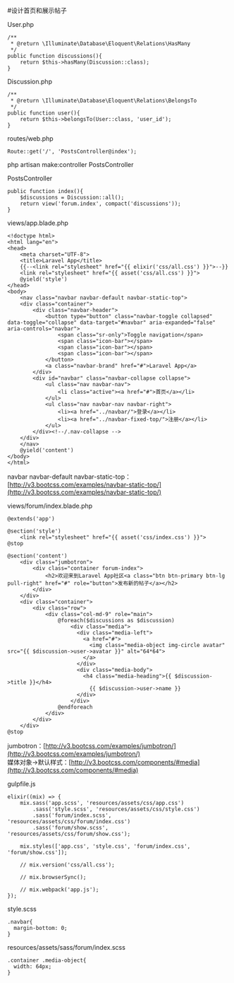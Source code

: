 #设计首页和展示帖子

User.php
```
/**
 * @return \Illuminate\Database\Eloquent\Relations\HasMany
 */
public function discussions(){
    return $this->hasMany(Discussion::class);
}
```

Discussion.php
```
/**
 * @return \Illuminate\Database\Eloquent\Relations\BelongsTo
 */
public function user(){
    return $this->belongsTo(User::class, 'user_id');
}
```

routes/web.php
```
Route::get('/', 'PostsController@index');
```

php artisan make:controller PostsController

PostsController
```
public function index(){
    $discussions = Discussion::all();
    return view('forum.index', compact('discussions'));
}
```

views/app.blade.php
```
<!doctype html>
<html lang="en">
<head>
    <meta charset="UTF-8">
    <title>Laravel App</title>
    {{--<link rel="stylesheet" href="{{ elixir('css/all.css') }}">--}}
    <link rel="stylesheet" href="{{ asset('css/all.css') }}">
    @yield('style')
</head>
<body>
    <nav class="navbar navbar-default navbar-static-top">
    <div class="container">
        <div class="navbar-header">
            <button type="button" class="navbar-toggle collapsed" data-toggle="collapse" data-target="#navbar" aria-expanded="false" aria-controls="navbar">
                <span class="sr-only">Toggle navigation</span>
                <span class="icon-bar"></span>
                <span class="icon-bar"></span>
                <span class="icon-bar"></span>
            </button>
            <a class="navbar-brand" href="#">Laravel App</a>
        </div>
        <div id="navbar" class="navbar-collapse collapse">
            <ul class="nav navbar-nav">
                <li class="active"><a href="#">首页</a></li>
            </ul>
            <ul class="nav navbar-nav navbar-right">
                <li><a href="../navbar/">登录</a></li>
                <li><a href="../navbar-fixed-top/">注册</a></li>
            </ul>
        </div><!--/.nav-collapse -->
    </div>
    </nav>
    @yield('content')
</body>
</html>
```
navbar navbar-default navbar-static-top：[http://v3.bootcss.com/examples/navbar-static-top/](http://v3.bootcss.com/examples/navbar-static-top/)  

views/forum/index.blade.php
```
@extends('app')

@section('style')
    <link rel="stylesheet" href="{{ asset('css/index.css') }}">
@stop

@section('content')
    <div class="jumbotron">
        <div class="container forum-index">
            <h2>欢迎来到Laravel App社区<a class="btn btn-primary btn-lg pull-right" href="#" role="button">发布新的帖子</a></h2>
        </div>
    </div>
    <div class="container">
        <div class="row">
            <div class="col-md-9" role="main">
                @foreach($discussions as $discussion)
                    <div class="media">
                      <div class="media-left">
                        <a href="#">
                          <img class="media-object img-circle avatar" src="{{ $discussion->user->avatar }}" alt="64*64">
                        </a>
                      </div>
                      <div class="media-body">
                        <h4 class="media-heading">{{ $discussion->title }}</h4>
                          {{ $discussion->user->name }}
                      </div>
                    </div>
                @endforeach
            </div>
        </div>
    </div>
@stop
```
jumbotron：[http://v3.bootcss.com/examples/jumbotron/](http://v3.bootcss.com/examples/jumbotron/)  
媒体对象->默认样式：[http://v3.bootcss.com/components/#media](http://v3.bootcss.com/components/#media)  

gulpfile.js
```
elixir((mix) => {
    mix.sass('app.scss', 'resources/assets/css/app.css')
        .sass('style.scss', 'resources/assets/css/style.css')
        .sass('forum/index.scss', 'resources/assets/css/forum/index.css')
        .sass('forum/show.scss', 'resources/assets/css/forum/show.css');

    mix.styles(['app.css', 'style.css', 'forum/index.css', 'forum/show.css']);

    // mix.version('css/all.css');

    // mix.browserSync();

    // mix.webpack('app.js');
});
```

style.scss
```
.navbar{
  margin-bottom: 0;
}
```

resources/assets/sass/forum/index.scss
```
.container .media-object{
  width: 64px;
}
```